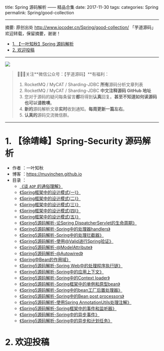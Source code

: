 title: Spring 源码解析 —— 精品合集
date: 2017-11-30
tags:
categories: Spring
permalink: Spring/good-collection

-------

摘要: 原创出处 http://www.iocoder.cn/Spring/good-collection/ 「芋道源码」欢迎转载，保留摘要，谢谢！

- [1. 【一叶知秋】Spring 源码解析](http://www.iocoder.cn/Spring/good-collection/)
- [2. 欢迎投稿](http://www.iocoder.cn/Spring/good-collection/)

-------

![](http://www.iocoder.cn/images/common/wechat_mp_2017_07_31.jpg)

> 🙂🙂🙂关注**微信公众号：【芋道源码】**有福利：
> 1. RocketMQ / MyCAT / Sharding-JDBC **所有**源码分析文章列表
> 2. RocketMQ / MyCAT / Sharding-JDBC **中文注释源码 GitHub 地址**
> 3. 您对于源码的疑问每条留言**都**将得到**认真**回复。**甚至不知道如何读源码也可以请教噢**。
> 4. **新的**源码解析文章**实时**收到通知。**每周更新一篇左右**。  
> 5. **认真的**源码交流微信群。

-------

# 1. 【徐靖峰】Spring-Security 源码解析

* 作者 ：一叶知秋
* 博客 ：https://muyinchen.github.io
* 目录 ：
    * [《谈 `AOP` 的通俗理解》](https://muyinchen.github.io/2016/12/25/%E8%B0%88%20%60AOP%60%20%E7%9A%84%E9%80%9A%E4%BF%97%E7%90%86%E8%A7%A3/) 
    * [《Spring框架中的设计模式(一)》](http://t.cn/RK1hMF4) 
    * [《Spring框架中的设计模式(二)》](http://t.cn/RKrAuow) 
    * [《Spring框架中的设计模式(三)》](http://t.cn/R9Ldghf) 
    * [《Spring框架中的设计模式(四)》](http://t.cn/R94pk5m) 
    * [《Spring框架中的设计模式(五)》](http://t.cn/RYCouce/) 
    * [《Spring5源码解析-论Spring DispatcherServlet的生命周期》](https://muyinchen.github.io/2017/08/02/Spring5%E6%BA%90%E7%A0%81%E8%A7%A3%E6%9E%90-%E8%AE%BASpring%20DispatcherServlet%E7%9A%84%E7%94%9F%E5%91%BD%E5%91%A8%E6%9C%9F/) 
    * [《Spring5源码解析-Spring中的处理器handlers》](https://muyinchen.github.io/2017/08/05/Spring5%E6%BA%90%E7%A0%81%E8%A7%A3%E6%9E%90-Spring%E4%B8%AD%E7%9A%84%E5%A4%84%E7%90%86%E5%99%A8handlers/) 
    * [《Spring5源码解析-Spring中的处理拦截器》](https://muyinchen.github.io/2017/08/07/Spring5%E6%BA%90%E7%A0%81%E8%A7%A3%E6%9E%90-Spring%E4%B8%AD%E7%9A%84%E5%A4%84%E7%90%86%E6%8B%A6%E6%88%AA%E5%99%A8/) 
    * [《Spring5源码解析-使用@Valid进行Spring验证》](https://muyinchen.github.io/2017/08/11/Spring5%E6%BA%90%E7%A0%81%E8%A7%A3%E6%9E%90-%E4%BD%BF%E7%94%A8@Valid%E8%BF%9B%E8%A1%8CSpring%E9%AA%8C%E8%AF%81/)
    * [《Spring5源码解析-@ModelAttribute》](https://muyinchen.github.io/2017/08/17/Spring5%E6%BA%90%E7%A0%81%E8%A7%A3%E6%9E%90-@ModelAttribute/)
    * [《Spring5源码解析-@Autowired》](https://muyinchen.github.io/2017/08/23/Spring5%E6%BA%90%E7%A0%81%E8%A7%A3%E6%9E%90-@Autowired/)
    * [《Spring中Bean的作用域》](https://muyinchen.github.io/2017/08/25/Spring%E4%B8%AD%E7%9A%84%E4%BD%9C%E7%94%A8%E5%9F%9F/)
    * [《Spring5源码解析-Spring Web中的处理程序执行链》](https://muyinchen.github.io/2017/08/28/Spring5%E6%BA%90%E7%A0%81%E8%A7%A3%E6%9E%90-Spring%20Web%E4%B8%AD%E7%9A%84%E5%A4%84%E7%90%86%E7%A8%8B%E5%BA%8F%E6%89%A7%E8%A1%8C%E9%93%BE/)
    * [《Spring5源码解析-Spring中的应用上下文》](https://muyinchen.github.io/2017/09/08/Spring5%E6%BA%90%E7%A0%81%E8%A7%A3%E6%9E%90-Spring%E4%B8%AD%E7%9A%84%E5%BA%94%E7%94%A8%E4%B8%8A%E4%B8%8B%E6%96%87/)
    * [《Spring5源码解析-Spring中的Context loader》](https://muyinchen.github.io/2017/09/12/Spring5%E6%BA%90%E7%A0%81%E8%A7%A3%E6%9E%90-Spring%E4%B8%AD%E7%9A%84Context%20loader/)
    * [《Spring5源码解析-Spring框架中的单例和原型bean》](https://muyinchen.github.io/2017/09/15/Spring5%E6%BA%90%E7%A0%81%E8%A7%A3%E6%9E%90-Spring%E6%A1%86%E6%9E%B6%E4%B8%AD%E7%9A%84%E5%8D%95%E4%BE%8B%E5%92%8C%E5%8E%9F%E5%9E%8Bbean/)
    * [《Spring5源码解析-Spring中的bean工厂后置处理器》](https://muyinchen.github.io/2017/09/16/Spring5%E6%BA%90%E7%A0%81%E8%A7%A3%E6%9E%90-Spring%E4%B8%AD%E7%9A%84bean%E5%B7%A5%E5%8E%82%E5%90%8E%E7%BD%AE%E5%A4%84%E7%90%86%E5%99%A8/)
    * [《Spring5源码解析-Spring中的Bean post processors》](https://muyinchen.github.io/2017/09/18/Spring5%E6%BA%90%E7%A0%81%E8%A7%A3%E6%9E%90-Spring%E4%B8%AD%E7%9A%84Bean%20post%20processors/)
    * [《Spring5源码解析-使用Spring AnnotationUtils处理注解》](https://muyinchen.github.io/2017/09/22/Spring5%E6%BA%90%E7%A0%81%E8%A7%A3%E6%9E%90-%E4%BD%BF%E7%94%A8Spring%20AnnotationUtils%E5%A4%84%E7%90%86%E6%B3%A8%E8%A7%A3/)
    * [《Spring5源码解析-Spring框架中的事件和监听器》](https://muyinchen.github.io/2017/09/27/Spring5%E6%BA%90%E7%A0%81%E8%A7%A3%E6%9E%90-Spring%E6%A1%86%E6%9E%B6%E4%B8%AD%E7%9A%84%E4%BA%8B%E4%BB%B6%E5%92%8C%E7%9B%91%E5%90%AC%E5%99%A8/)
    * [《Spring5源码解析-Spring中的异步事件》](https://muyinchen.github.io/2017/09/28/Spring5%E6%BA%90%E7%A0%81%E8%A7%A3%E6%9E%90-Spring%E4%B8%AD%E7%9A%84%E5%BC%82%E6%AD%A5%E4%BA%8B%E4%BB%B6/)
    * [《Spring5源码解析-Spring中的异步和计划任务》](https://muyinchen.github.io/2017/10/17/Spring5%E6%BA%90%E7%A0%81%E8%A7%A3%E6%9E%90-Spring%E4%B8%AD%E7%9A%84%E5%BC%82%E6%AD%A5%E5%92%8C%E8%AE%A1%E5%88%92%E4%BB%BB%E5%8A%A1/)

# 2. 欢迎投稿